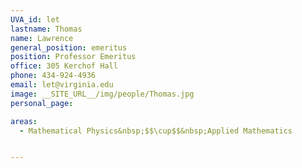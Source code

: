 ```yaml
---
UVA_id: let
lastname: Thomas
name: Lawrence
general_position: emeritus
position: Professor Emeritus
office: 305 Kerchof Hall
phone: 434-924-4936
email: let@virginia.edu
image: __SITE_URL__/img/people/Thomas.jpg
personal_page:

areas:
  - Mathematical Physics&nbsp;$$\cup$$&nbsp;Applied Mathematics


---
```

